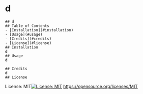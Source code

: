 
  # d
    ## d
    ## Table of Contents 
    - [Installation](#installation)
    - [Usage](#usage)
    - [Credits](#credits)
    - [License](#license)
    ## Installation
    d
    ## Usage
    d

    ## Credits
    d
    ## License
    
  License: MIT[![License: MIT](https://img.shields.io/badge/License-MIT-yellow.svg)](https://opensource.org/licenses/MIT)
  https://opensource.org/licenses/MIT
  
    